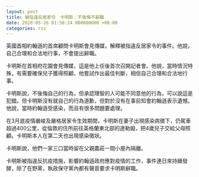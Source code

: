 ```yaml
---
layout: post
title: 被指違反居家令　卡明斯：不後悔不辭職
date: 2020-05-26 01:50:24.000000000 +08:00
categories: rss
---
```


英國首相約翰遜的首席顧問卡明斯會見傳媒，解釋被指違反居家令的事件。他說，自己合理和合法地行事，不會提出辭職。

卡明斯在首相府花園會見傳媒，這是他上任後首次召開記者會。他說，當時情況特殊，有需要確保兒子獲得照顧，他嘗試作出最佳判斷，相信自己合理和合法地行事。

卡明斯說，不後悔自己的行為，但承認理智的人可能不同意他的行為，可以說這是犯錯。但卡明斯沒有就自己的行為道歉，但對於沒有在事前知會約翰遜表示遺憾。他說，當時約翰遜受感染，而且有很多問題要處理。

在3月底疫情嚴峻及嚴格居家令生效期間，卡明斯在妻子出現感染病徵下，仍駕車超過400公里，從倫敦的住所前往英格蘭東北部的達勒姆，把4歲兒子交給父母照顧。卡明斯本人在第二天也出現感染徵狀。

卡明斯說，他們一家三口當時留在父親農莊一間小屋內隔離。

卡明斯被指違反抗疫措施，影響約翰遜政府應對疫情的工作，事件連日來持續發酵，除了在野黨，執政保守黨內都有聲音要求卡明斯辭職。
